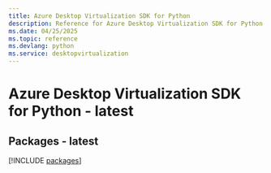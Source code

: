 ```yaml
---
title: Azure Desktop Virtualization SDK for Python
description: Reference for Azure Desktop Virtualization SDK for Python
ms.date: 04/25/2025
ms.topic: reference
ms.devlang: python
ms.service: desktopvirtualization
---
```

# Azure Desktop Virtualization SDK for Python - latest
## Packages - latest
[!INCLUDE [packages](desktop-virtualization-index.md)]